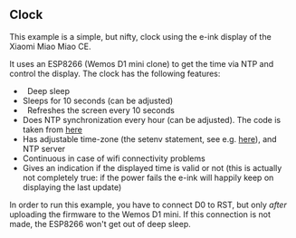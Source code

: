 Clock
-----

This example is a simple, but nifty, clock using the e-ink display of the Xiaomi Miao Miao CE.

It uses an ESP8266 (Wemos D1 mini clone) to get the time via NTP and control the display. The clock has the following features:

-   Deep sleep
-   Sleeps for 10 seconds (can be adjusted)
-   Refreshes the screen every 10 seconds
-   Does NTP synchronization every hour (can be adjusted). The code is taken from [here](https://github.com/PaulStoffregen/Time)
-   Has adjustable time-zone (the setenv statement, see e.g. [here](https://remotemonitoringsystems.ca/time-zone-abbreviations.php)), and NTP server
-   Continuous in case of wifi connectivity problems
-   Gives an indication if the displayed time is valid or not (this is actually not completely true: if the power fails the e-ink will happily keep on displaying the last update)

In order to run this example, you have to connect D0 to RST, but only *after* uploading the firmware to the Wemos D1 mini. If this connection is not made, the ESP8266 won't get out of deep sleep.
